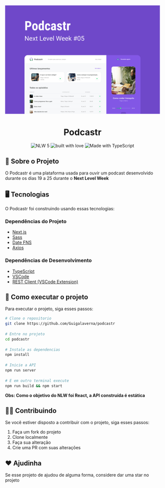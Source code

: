 ![banner](.github/banner.png)
<div align='center'>
  <h1>Podcastr</h1>
  <img src='https://img.shields.io/badge/NLW-5-green?style=for-the-badge' alt='NLW 5' >
  <img src='https://forthebadge.com/images/badges/built-with-love.svg' alt='built with love' >
  <img src='https://forthebadge.com/images/badges/made-with-typescript.svg' alt='Made with TypeScript' >
</div>

## 🤔 Sobre o Projeto
O Podcastr é uma plataforma usada para ouvir um podcast desenvolvido durante os dias 19 a 25 durante o **Next Level Week**

## 🖥 Tecnologias
O Podcastr foi construindo usando essas tecnologias:

### Dependências do Projeto
- [Next.js](https://nextjs.org)
- [Sass](https://sass-lang.com/)
- [Date FNS](https://date-fns.org/)
- [Axios](https://github.com/axios/axios)

### Dependências de Desenvolvimento
- [TypeScript](https://www.typescriptlang.org)
- [VSCode](https://code.visualstudio.com/)
- [REST Client (VSCode Extension)](https://marketplace.visualstudio.com/items?itemName=humao.rest-client)

## 🚀 Como executar o projeto

Para executar o projeto, siga esses passos:
```bash
# Clone o repositorio
git clone https://github.com/Guigalaverna/podcastr

# Entre no projeto
cd podcastr

# Instale as dependencias
npm install

# Inicie a API
npm run server

# E em outro terminal execute
npm run build && npm start
```

**Obs: Como o objetivo do NLW foi React, a API construída é estática**

## 🙋‍♂️ Contribuindo

Se você estiver disposto a contribuir com o projeto, siga esses passos:

1. Faça um fork do projeto
2. Clone localmente
3. Faça sua alteração
4. Crie uma PR com suas alterações

## ❤ Ajudinha

Se esse projeto de ajudou de alguma forma, considere dar uma star no projeto
